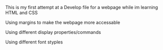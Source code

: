 This is my first attempt at a Develop file for a webpage while im learning HTML and CSS

Using margins to make the webpage more accessable 

Using different display properties/commands 

Using different font styples 


